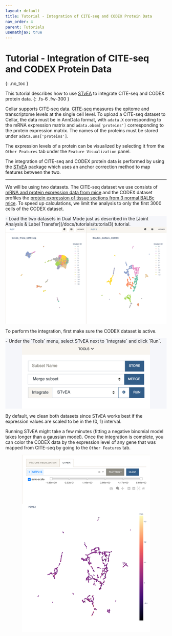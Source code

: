 ```yaml
---
layout: default
title: Tutorial - Integration of CITE-seq and CODEX Protein Data
nav_order: 4
parent: Tutorials
usemathjax: true
---
```


<style type="text/css">
.center {
    display: block;
    margin-left: auto;
    margin-right: auto;
}

.step {
    background-color: #f5f6fa;
    /* color: #7253ed; */
}
</style>

# Tutorial - Integration of CITE-seq and CODEX Protein Data
{: .no_toc }

This tutorial describes how to use [STvEA](https://www.science.org/doi/10.1126/sciadv.abc5464) to integrate CITE-seq and CODEX protein data.
{: .fs-6 .fw-300 }

Cellar supports CITE-seq data.
[CITE-seq](https://www.nature.com/articles/nmeth.4380) measures the epitome and
transcriptome levels at the single cell level. To upload a CITE-seq dataset to
Cellar, the data must be in AnnData format, with `adata.X` corresponding to
the mRNA expression matrix and `adata.obsm['proteins']` corresponding to
the protein expression matrix.
The names of the proteins must be stored under `adata.uns['proteins']`.

The expression levels of a protein can be visualized by selecting it from
the `Other Features` tab under the `Feature Visualization` panel.

The integration of CITE-seq and CODEX protein data is performed by using
the [STvEA](https://www.science.org/doi/10.1126/sciadv.abc5464)
package which uses an anchor correction method to map features between the two.

---

We will be using two datasets.
The CITE-seq dataset we use consists of [mRNA and protein expression
data from mice](https://www.biorxiv.org/content/10.1101/672501v1) and
the CODEX dataset profiles the [protein expression of tissue sections from
3 normal BALBc mice](https://www.cell.com/cell/fulltext/S0092-8674(18)30904-8).
To speed up calculations, we limit the analysis to only the first 3000 cells
of the CODEX dataset.


<div class="code-example step" markdown="1">
- Load the two datasets in Dual Mode just as described in the
  [Joint Analysis & Label Transfer](/docs/tutorials/tutorial3) tutorial.
</div>

<img src="../../images/tut4-dual-mode.png" class="center"/>

To perform the integration, first make sure the CODEX dataset is active.

<div class="code-example step" markdown="1">
- Under the `Tools` menu, select STvEA next to `Integrate` and click `Run`.

  <img src="../../images/stvea-tools.png" width="400" class="center"/>
</div>

By default, we clean both datasets since STvEA works best
if the expression values are scaled to be in the (0, 1) interval.

Running STvEA might take a few minutes (fitting a negative binomial model
takes longer than a gaussian model). Once the integration is complete,
you can color the CODEX data by the expression level of any gene that
was mapped from CITE-seq by going to the `Other Features` tab.

<img src="../../images/tut4-other.png" width="400" class="center"/>

<img src="../../images/tut4-stvea-gene.png" width="400" class="center"/>